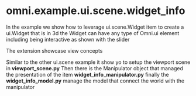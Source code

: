 # omni.example.ui.scene.widget_info

In the example we show how to leverage ui.scene.Widget item to create a ui.Widget that is in 3d
the Widget can have any type of Omni.ui element including being interactive as shown with the slider

The extension showcase view concepts

Similar to the other ui.scene example it show yo to setup the viewport scene in **viewport_scene.py**
Then there is the Manipulator object that managed the presentation of the item **widget_info_manipulator.py**
finally the **widget_info_model.py** manage the model that connect the world with the manipulator
